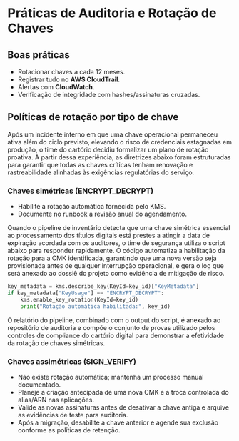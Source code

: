 # Práticas de Auditoria e Rotação de Chaves

## Boas práticas
- Rotacionar chaves a cada 12 meses.
- Registrar tudo no **AWS CloudTrail**.
- Alertas com **CloudWatch**.
- Verificação de integridade com hashes/assinaturas cruzadas.

## Políticas de rotação por tipo de chave

Após um incidente interno em que uma chave operacional permaneceu ativa além do ciclo previsto, elevando o risco de credenciais estagnadas em produção, o time do cartório decidiu formalizar um plano de rotação proativa. A partir dessa experiência, as diretrizes abaixo foram estruturadas para garantir que todas as chaves críticas tenham renovação e rastreabilidade alinhadas às exigências regulatórias do serviço.

### Chaves simétricas (ENCRYPT_DECRYPT)
- Habilite a rotação automática fornecida pelo KMS.
- Documente no runbook a revisão anual do agendamento.

Quando o pipeline de inventário detecta que uma chave simétrica essencial ao processamento dos títulos digitais está prestes a atingir a data de expiração acordada com os auditores, o time de segurança utiliza o script abaixo para responder rapidamente. O código automatiza a habilitação da rotação para a CMK identificada, garantindo que uma nova versão seja provisionada antes de qualquer interrupção operacional, e gera o log que será anexado ao dossiê do projeto como evidência de mitigação de risco.
```python
key_metadata = kms.describe_key(KeyId=key_id)["KeyMetadata"]
if key_metadata["KeyUsage"] == "ENCRYPT_DECRYPT":
    kms.enable_key_rotation(KeyId=key_id)
    print("Rotação automática habilitada:", key_id)
```

O relatório do pipeline, combinado com o output do script, é anexado ao repositório de auditoria e compõe o conjunto de provas utilizado pelos controles de compliance do cartório digital para demonstrar a efetividade da rotação de chaves simétricas.

### Chaves assimétricas (SIGN_VERIFY)
- Não existe rotação automática; mantenha um processo manual documentado.
- Planeje a criação antecipada de uma nova CMK e a troca controlada do alias/ARN nas aplicações.
- Valide as novas assinaturas antes de desativar a chave antiga e arquive as evidências de teste para auditoria.
- Após a migração, desabilite a chave anterior e agende sua exclusão conforme as políticas de retenção.
